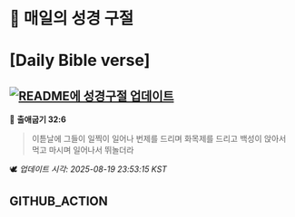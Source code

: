 # 🙏 매일의 성경 구절
# [Daily Bible verse]
## [![README에 성경구절 업데이트](https://github.com/DONGSUKA/first_test/actions/workflows/update-readme-bible.yml/badge.svg)](https://github.com/DONGSUKA/first_test/actions/workflows/update-readme-bible.yml)
<!-- START_BIBLE_VERSE -->
📖 **출애굽기 32:6**
> 이튿날에 그들이 일찍이 일어나 번제를 드리며 화목제를 드리고 백성이 앉아서 먹고 마시며 일어나서 뛰놀더라

🕊️ _업데이트 시각: 2025-08-19 23:53:15 KST_
  <!-- END_BIBLE_VERSE -->
## GITHUB_ACTION
